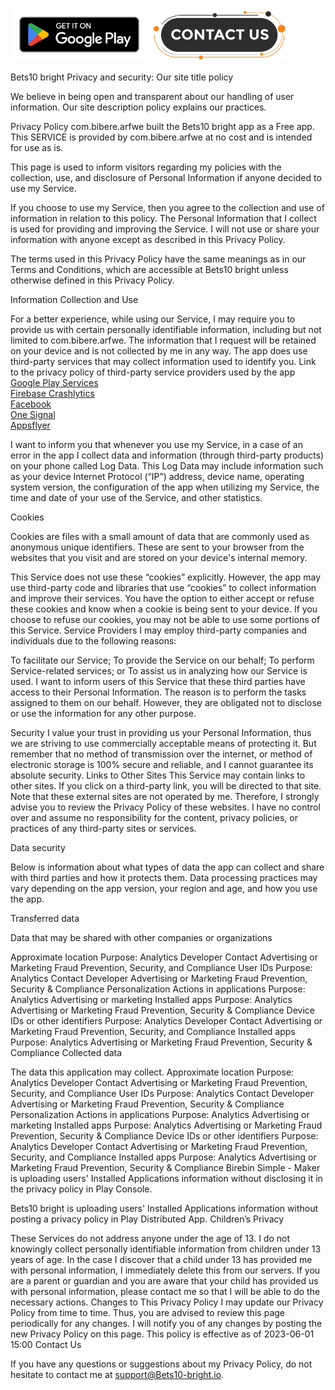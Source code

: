 <p float="left">
  <a href="https://play.google.com/store/apps/details?id=com.bestp.argex"><img src="google-play-badge.png" width="220" height="85"/></a>
  <a href="mailto:support@bets10bright.online"><img src="contact-button.png" width="220" height="85"/></a>
</p>

Bets10 bright
Privacy and security: Our site title policy

We believe in being open and transparent about our handling of user information. Our site description policy explains our practices.

Privacy Policy
com.bibere.arfwe built the Bets10 bright app as a Free app. This SERVICE is provided by com.bibere.arfwe at no cost and is intended for use as is.

This page is used to inform visitors regarding my policies with the collection, use, and disclosure of Personal Information if anyone decided to use my Service.

If you choose to use my Service, then you agree to the collection and use of information in relation to this policy. The Personal Information that I collect is used for providing and improving the Service. I will not use or share your information with anyone except as described in this Privacy Policy.

The terms used in this Privacy Policy have the same meanings as in our Terms and Conditions, which are accessible at Bets10 bright unless otherwise defined in this Privacy Policy.

Information Collection and Use

For a better experience, while using our Service, I may require you to provide us with certain personally identifiable information, including but not limited to com.bibere.arfwe. The information that I request will be retained on your device and is not collected by me in any way.
The app does use third-party services that may collect information used to identify you.
Link to the privacy policy of third-party service providers used by the app <br>
[Google Play Services](https://policies.google.com/privacy)<br>
[Firebase Crashlytics](https://firebase.google.com/support/privacy/)<br>
[Facebook](https://www.facebook.com/about/privacy/update/printable)<br>
[One Signal](https://onesignal.com/privacy_policy)<br>
[Appsflyer](https://www.appsflyer.com/legal/privacy-policy/)<br>

I want to inform you that whenever you use my Service, in a case of an error in the app I collect data and information (through third-party products) on your phone called Log Data. This Log Data may include information such as your device Internet Protocol (“IP”) address, device name, operating system version, the configuration of the app when utilizing my Service, the time and date of your use of the Service, and other statistics.

Cookies

Cookies are files with a small amount of data that are commonly used as anonymous unique identifiers. These are sent to your browser from the websites that you visit and are stored on your device's internal memory.

This Service does not use these “cookies” explicitly. However, the app may use third-party code and libraries that use “cookies” to collect information and improve their services. You have the option to either accept or refuse these cookies and know when a cookie is being sent to your device. If you choose to refuse our cookies, you may not be able to use some portions of this Service.
Service Providers
I may employ third-party companies and individuals due to the following reasons:

To facilitate our Service;
To provide the Service on our behalf;
To perform Service-related services; or
To assist us in analyzing how our Service is used.
I want to inform users of this Service that these third parties have access to their Personal Information. The reason is to perform the tasks assigned to them on our behalf. However, they are obligated not to disclose or use the information for any other purpose.

Security
I value your trust in providing us your Personal Information, thus we are striving to use commercially acceptable means of protecting it. But remember that no method of transmission over the internet, or method of electronic storage is 100% secure and reliable, and I cannot guarantee its absolute security.
Links to Other Sites
This Service may contain links to other sites. If you click on a third-party link, you will be directed to that site. Note that these external sites are not operated by me. Therefore, I strongly advise you to review the Privacy Policy of these websites. I have no control over and assume no responsibility for the content, privacy policies, or practices of any third-party sites or services.

Data security

Below is information about what types of data the app can collect and share with third parties and how it protects them. Data processing practices may vary depending on the app version, your region and age, and how you use the app.

Transferred data

Data that may be shared with other companies or organizations

Approximate location Purpose: Analytics Developer Contact Advertising or Marketing Fraud Prevention, Security, and Compliance
User IDs Purpose: Analytics Contact Developer Advertising or Marketing Fraud Prevention, Security & Compliance Personalization
Actions in applications Purpose: Analytics Advertising or marketing
Installed apps Purpose: Analytics Advertising or Marketing Fraud Prevention, Security & Compliance
Device IDs or other identifiers Purpose: Analytics Developer Contact Advertising or Marketing Fraud Prevention, Security, and Compliance
Installed apps Purpose: Analytics Advertising or Marketing Fraud Prevention, Security & Compliance
Collected data

The data this application may collect.
Approximate location Purpose: Analytics Developer Contact Advertising or Marketing Fraud Prevention, Security, and Compliance
User IDs Purpose: Analytics Contact Developer Advertising or Marketing Fraud Prevention, Security & Compliance Personalization
Actions in applications Purpose: Analytics Advertising or marketing
Installed apps Purpose: Analytics Advertising or Marketing Fraud Prevention, Security & Compliance
Device IDs or other identifiers Purpose: Analytics Developer Contact Advertising or Marketing Fraud Prevention, Security, and Compliance
Installed apps Purpose: Analytics Advertising or Marketing Fraud Prevention, Security & Compliance
Birebin Simple - 
Maker is uploading users' Installed Applications information without disclosing it in the privacy policy in Play Console.

Bets10 bright is uploading users' Installed Applications information without posting a privacy policy in Play Distributed App.
Children’s Privacy

These Services do not address anyone under the age of 13. I do not knowingly collect personally identifiable information from children under 13 years of age. In the case I discover that a child under 13 has provided me with personal information, I immediately delete this from our servers. If you are a parent or guardian and you are aware that your child has provided us with personal information, please contact me so that I will be able to do the necessary actions.
Changes to This Privacy Policy
I may update our Privacy Policy from time to time. Thus, you are advised to review this page periodically for any changes. I will notify you of any changes by posting the new Privacy Policy on this page.
This policy is effective as of 2023-06-01 15:00
Contact Us

If you have any questions or suggestions about my Privacy Policy, do not hesitate to contact me at support@Bets10-bright.io.
